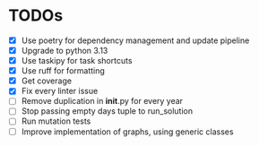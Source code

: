# TODOs

- [x] Use poetry for dependency management and update pipeline
- [x] Upgrade to python 3.13
- [x] Use taskipy for task shortcuts
- [x] Use ruff for formatting
- [x] Get coverage
- [x] Fix every linter issue
- [ ] Remove duplication in __init__.py for every year
- [ ] Stop passing empty days tuple to run_solution
- [ ] Run mutation tests
- [ ] Improve implementation of graphs, using generic classes